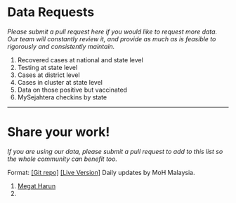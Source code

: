# Data Requests

_Please submit a pull request here if you would like to request more data. Our team will constantly review it, and provide as much as is feasible to rigorously and consistently maintain._

1) Recovered cases at national and state level
2) Testing at state level
3) Cases at district level
4) Cases in cluster at state level
5) Data on those positive but vaccinated
5) MySejahtera checkins by state

---

# Share your work!

_If you are using our data, please submit a pull request to add to this list so the whole community can benefit too._

Format: [[Git repo]](https://github.com/MoH-Malaysia/covid19-public)
[[Live Version]](https://covid-19.moh.gov.my/terkini)
Daily updates by MoH Malaysia.

1) [Megat Harun](https://github.com/megatharun)
2)
